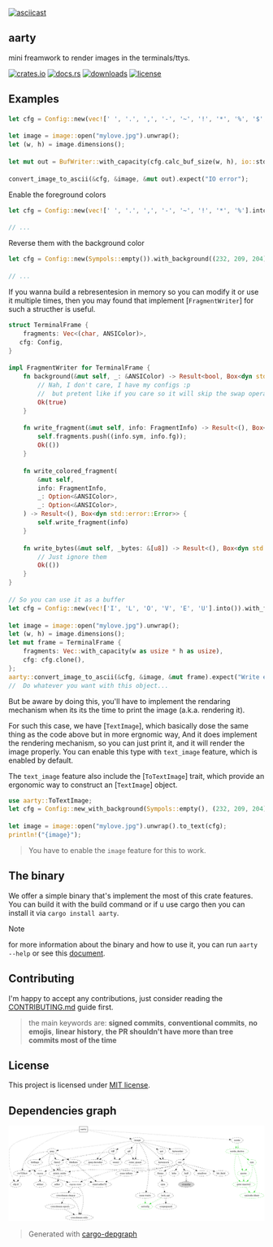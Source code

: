 [![asciicast](https://asciinema.org/a/633827.svg)](https://asciinema.org/a/633827)

## **aarty**
mini freamwork to render images in the terminals/ttys.

[![crates.io](https://img.shields.io/crates/v/aarty.svg)](https://crates.io/crates/aarty)
[![docs.rs](https://docs.rs/aarty/badge.svg)](https://docs.rs/aarty)
[![downloads](https://img.shields.io/crates/d/aarty.svg)](https://crates.io/crates/aarty)
[![license](https://img.shields.io/crates/l/aarty.svg)](https://github.com/0x61nas/aarty/blob/aurora/LICENSE)

## Examples
```rust
let cfg = Config::new(vec![' ', '.', ',', '-', '~', '!', '*', '%', '$', '@', '#'].into());

let image = image::open("mylove.jpg").unwrap();
let (w, h) = image.dimensions();

let mut out = BufWriter::with_capacity(cfg.calc_buf_size(w, h), io::stdout().lock());

convert_image_to_ascii(&cfg, &image, &mut out).expect("IO error");
```
Enable the foreground colors
```rust
let cfg = Config::new(vec![' ', '.', ',', '-', '~', '!', '*', '%'].into()).with_flags(COLORS);

// ...
```

Reverse them with the background color
```rust
let cfg = Config::new(Sympols::empty()).with_background((232, 209, 204)).with_flags(COLORS | REVERSE);

// ...
```

If you wanna build a rebresentesion in memory so you can modify it or use it multiple times, then you may found that implement [`FragmentWriter`]
for such a structher is useful.
```rust
struct TerminalFrame {
    fragments: Vec<(char, ANSIColor)>,
   cfg: Config,
}

impl FragmentWriter for TerminalFrame {
    fn background(&mut self, _: &ANSIColor) -> Result<bool, Box<dyn std::error::Error>> {
        // Nah, I don't care, I have my configs :p
        //  but pretent like if you care so it will skip the swap operation.
        Ok(true)
    }

    fn write_fragment(&mut self, info: FragmentInfo) -> Result<(), Box<dyn std::error::Error>> {
        self.fragments.push((info.sym, info.fg));
        Ok(())
    }

    fn write_colored_fragment(
        &mut self,
        info: FragmentInfo,
        _: Option<&ANSIColor>,
        _: Option<&ANSIColor>,
    ) -> Result<(), Box<dyn std::error::Error>> {
        self.write_fragment(info)
    }

    fn write_bytes(&mut self, _bytes: &[u8]) -> Result<(), Box<dyn std::error::Error>> {
        // Just ignore them
        Ok(())
    }
}

// So you can use it as a buffer
let cfg = Config::new(vec!['I', 'L', 'O', 'V', 'E', 'U'].into()).with_flags(COLORS);

let image = image::open("mylove.jpg").unwrap();
let (w, h) = image.dimensions();
let mut frame = TerminalFrame {
    fragments: Vec::with_capacity(w as usize * h as usize),
    cfg: cfg.clone(),
};
aarty::convert_image_to_ascii(&cfg, &image, &mut frame).expect("Write error");
//  Do whatever you want with this object...
```

But be aware by doing this, you'll have to implement the rendaring mechanism when its its the time to print the image (a.k.a. rendering it).

For such this case, we have [`TextImage`], which basically dose the same thing as the code above but in more ergnomic way, And it does implement the rendering mechanism, so you can just print it, and it will render the image properly.
You can enable this type with `text_image` feature, which is enabled by default.

The `text_image` feature also include the [`ToTextImage`] trait, which provide an ergonomic way to construct an [`TextImage`] object.
```rust
use aarty::ToTextImage;
let cfg = Config::new_with_background(Sympols::empty(), (232, 209, 204).into()).with_flags(COLORS | REVERSE);

let image = image::open("mylove.jpg").unwrap().to_text(cfg);
println!("{image}");
```
> You have to enable the `image` feature for this to work.

## The binary
We offer a simple binary that's implement the most of this crate features. You can build it with the build command or if u use cargo then you can install it via `cargo install aarty`.

> [!Note]
> for more information about the binary and how to use it, you can run `aarty --help` or see this [document](./docs/bin.md).


## Contributing
I'm happy to accept any contributions, just consider reading the [CONTRIBUTING.md](https://github.com/0x61nas/aarty/blob/aurora/CONTRIBUTING.md) guide first.

> the main keywords are: **signed commits**, **conventional commits**, **no emojis**, **linear history**, **the PR shouldn't have more than tree commits most of the time**

## License
This project is licensed under [MIT license][mit].

[mit]: https://github.com/0x61nas/aarty/blob/aurora/LICENSE


## Dependencies graph

![deps graph](./_deps.png)

> Generated with [cargo-depgraph](https://crates.io/crates/cargo-depgraph)
